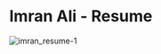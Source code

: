 <h1>Imran Ali - Resume</h1>

![imran_resume-1](https://cloud.githubusercontent.com/assets/2522992/14224770/bfbf1de0-f8c5-11e5-86e9-49423d7c4379.png)

